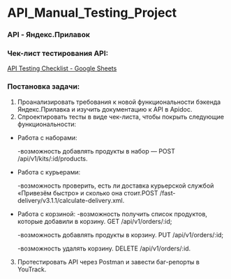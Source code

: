 # API_Manual_Testing_Project

### **API** - Яндекс.Прилавок

### Чек-лист тестирования API:

[API Testing Checklist - Google Sheets](https://docs.google.com/spreadsheets/d/1p0yYjdk12BrvwguB1IXjkT76EPcaQK8QZqVwUTc5-W4/edit?usp=sharing "API Testing Checklist")

### Постановка задачи:
1. Проанализировать требования к новой функциональности бэкенда Яндекс.Прилавка и изучить документацию к API в Apidoc.
2. Спроектировать тесты в виде чек-листа, чтобы покрыть следующие функциональности:
- Работа с наборами: 

  -возможность добавлять продукты в набор — POST /api/v1/kits/:id/products.
  
- Работа с курьерами:

  -возможность проверить, есть ли доставка курьерской службой «Привезём быстро» и сколько она стоит.POST /fast-delivery/v3.1.1/calculate-delivery.xml. 
 
- Работа с корзиной:
  -возможность получить список продуктов, которые добавили в корзину. GET /api/v1/orders/:id;
  
  -возможность добавлять продукты в корзину. PUT /api/v1/orders/:id;
  
  -возможность удалять корзину. DELETE /api/v1/orders/:id.
  
3. Протестировать API через Postman и завести баг-репорты в YouTrack.
